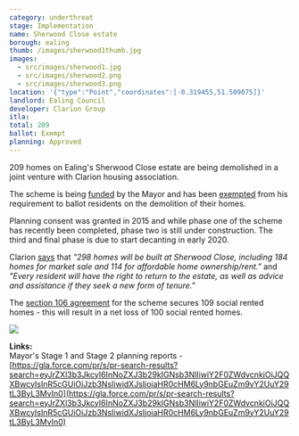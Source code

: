 ```yaml
---
category: underthreat
stage: Implementation 
name: Sherwood Close estate 
borough: ealing
thumb: /images/sherwood1thumb.jpg
images:
  - src/images/sherwood1.jpg
  - src/images/sherwood2.png
  - src/images/sherwood3.png 
location: '{"type":"Point","coordinates":[-0.319455,51.509075]}'
landlord: Ealing Council
developer: Clarion Group
itla:
total: 209
ballot: Exempt
planning: Approved
---
```

209 homes on Ealing's Sherwood Close estate are being demolished in a joint venture with Clarion housing association.

The scheme is being [funded](/approved/funding) by the Mayor and has been [exempted](/approved/ballotexemptions) from his requirement to ballot residents on the demolition of their homes.

Planning consent was granted in 2015 and while phase one of the scheme has recently been completed, phase two is still under construction. The third and final phase is due to start decanting in early 2020.

Clarion [says](http://www.clarionhg.com/development/regeneration/sherwood-close/) that _"298 homes will be built at Sherwood Close, including 184 homes for market sale and 114 for affordable home ownership/rent."_ and _"Every resident will have the right to return to the estate, as well as advice and assistance if they seek a new form of tenure."_

The [section 106 agreement](https://pam.ealing.gov.uk/online-applications/files/76D78493A9D9E7F9ACABB67832AC8A26/pdf/P_2014_6383-S106_LEGAL_AGREEMENT-2274839.pdf) for the scheme secures 109 social rented homes - this will result in a net loss of 100 social rented homes.

<img src="/images/sherwoodsr.png" class="img-fluid rounded img-thumbnail">

__Links:__  
Mayor's Stage 1 and Stage 2 planning reports - [https://gla.force.com/pr/s/pr-search-results?search=eyJrZXl3b3JkcyI6InNoZXJ3b29kIGNsb3NlIiwiY2F0ZWdvcnkiOiJQQXBwcyIsInR5cGUiOiJzb3NsIiwidXJsIjoiaHR0cHM6Ly9nbGEuZm9yY2UuY29tL3ByL3MvIn0](https://gla.force.com/pr/s/pr-search-results?search=eyJrZXl3b3JkcyI6InNoZXJ3b29kIGNsb3NlIiwiY2F0ZWdvcnkiOiJQQXBwcyIsInR5cGUiOiJzb3NsIiwidXJsIjoiaHR0cHM6Ly9nbGEuZm9yY2UuY29tL3ByL3MvIn0)
